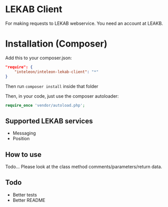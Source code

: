 # LEKAB Client

For making requests to LEKAB webservice. You need an account at LEAKB.

# Installation (Composer)

Add this to your composer.json:

```json
"require": {
    "inteleon/inteleon-lekab-client": "*"
}
```

Then run `composer install` inside that folder

Then, in your code, just use the composer autoloader:

```php
require_once 'vendor/autoload.php';
```

## Supported LEKAB services

- Messaging
- Position

## How to use

Todo... Please look at the class method comments/parameters/return data.

## Todo

- Better tests
- Better README
